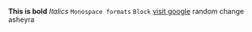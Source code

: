 **This is bold**
*Italics*
`Monospace formats`
```Block```
[visit google](http://www.google.com)
random change
asheyra
